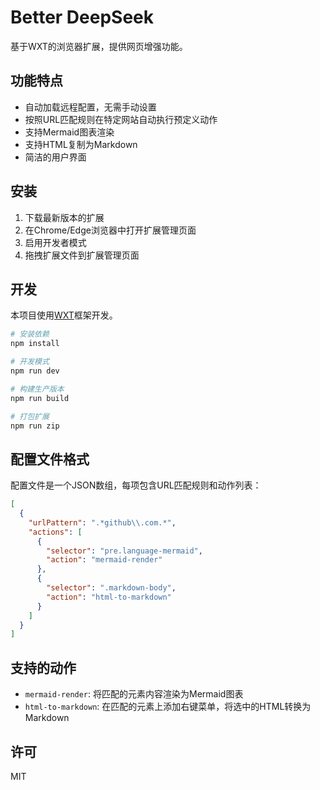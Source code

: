 # Better DeepSeek

基于WXT的浏览器扩展，提供网页增强功能。

## 功能特点

- 自动加载远程配置，无需手动设置
- 按照URL匹配规则在特定网站自动执行预定义动作
- 支持Mermaid图表渲染
- 支持HTML复制为Markdown
- 简洁的用户界面

## 安装

1. 下载最新版本的扩展
2. 在Chrome/Edge浏览器中打开扩展管理页面
3. 启用开发者模式
4. 拖拽扩展文件到扩展管理页面

## 开发

本项目使用[WXT](https://wxt.dev/)框架开发。

```bash
# 安装依赖
npm install

# 开发模式
npm run dev

# 构建生产版本
npm run build

# 打包扩展
npm run zip
```

## 配置文件格式

配置文件是一个JSON数组，每项包含URL匹配规则和动作列表：

```json
[
  {
    "urlPattern": ".*github\\.com.*",
    "actions": [
      {
        "selector": "pre.language-mermaid",
        "action": "mermaid-render"
      },
      {
        "selector": ".markdown-body",
        "action": "html-to-markdown"
      }
    ]
  }
]
```

## 支持的动作

- `mermaid-render`: 将匹配的元素内容渲染为Mermaid图表
- `html-to-markdown`: 在匹配的元素上添加右键菜单，将选中的HTML转换为Markdown

## 许可

MIT
